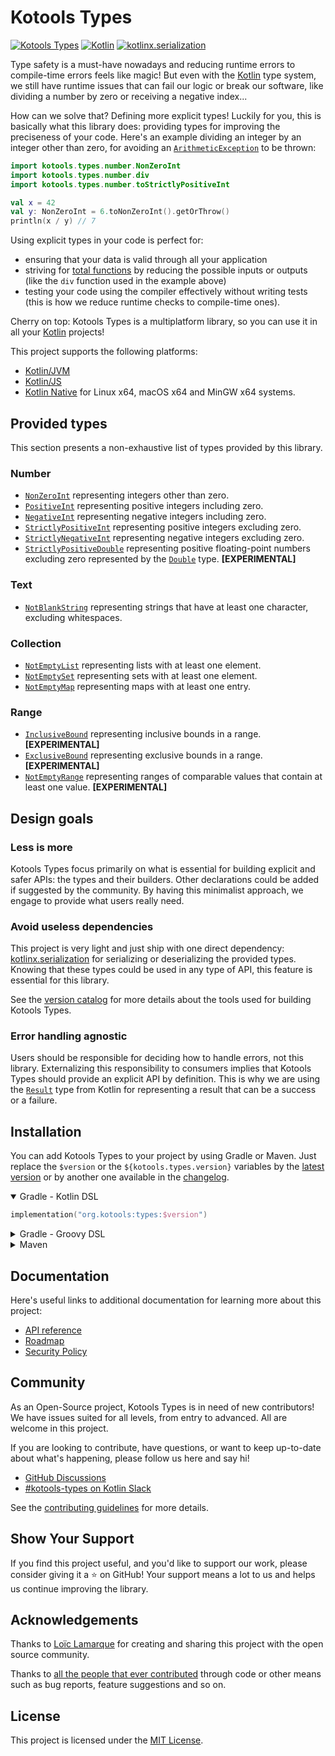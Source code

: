 <!--
    Copyright 2022-2023 Loïc Lamarque.
    Use of this source code is governed by the MIT license.
-->

# Kotools Types

[![Kotools Types][kotools-types-badge]][kotools-types-project]
[![Kotlin][kotlin-badge]][kotlin]
[![kotlinx.serialization][kotlinx.serialization-badge]][kotlinx.serialization]

Type safety is a must-have nowadays and reducing runtime errors to compile-time
errors feels like magic!
But even with the [Kotlin] type system, we still have runtime issues that can
fail our logic or break our software, like dividing a number by zero or
receiving a negative index...

How can we solve that? Defining more explicit types!
Luckily for you, this is basically what this library does: providing types for
improving the preciseness of your code.
Here's an example dividing an integer by an integer other than zero, for
avoiding an [`ArithmeticException`][kotlin.ArithmeticException] to be thrown:

```kotlin
import kotools.types.number.NonZeroInt
import kotools.types.number.div
import kotools.types.number.toStrictlyPositiveInt

val x = 42
val y: NonZeroInt = 6.toNonZeroInt().getOrThrow()
println(x / y) // 7
```

Using explicit types in your code is perfect for:

- ensuring that your data is valid through all your application
- striving for [total functions][total-functions] by reducing the possible
  inputs or outputs (like the `div` function used in the example above)
- testing your code using the compiler effectively without writing tests (this
  is how we reduce runtime checks to compile-time ones).

Cherry on top: Kotools Types is a multiplatform library, so you can use it in
all your [Kotlin] projects!

This project supports the following platforms:
- [Kotlin/JVM]
- [Kotlin/JS]
- [Kotlin Native][kotlin-native] for Linux x64, macOS x64 and MinGW x64 systems.

[kotools-types-badge]: https://img.shields.io/static/v1?label=version&message=4.3.1&color=blue
[kotools-types-project]: https://github.com/kotools/types
[kotlin]: https://kotlinlang.org
[kotlin-badge]: https://img.shields.io/badge/kotlin-1.7.21-blue?logo=kotlin
[kotlin-native]: https://kotlinlang.org/docs/native-overview.html
[kotlin/js]: https://kotlinlang.org/docs/js-overview.html
[kotlin/jvm]: https://kotlinlang.org/docs/jvm-get-started.html
[kotlin.ArithmeticException]: https://kotlinlang.org/api/latest/jvm/stdlib/kotlin/-arithmetic-exception
[kotlinx.serialization]: https://github.com/Kotlin/kotlinx.serialization
[kotlinx.serialization-badge]: https://img.shields.io/badge/kotlinx.serialization-1.4.1-blue
[total-functions]: https://xlinux.nist.gov/dads/HTML/totalfunc.html

## Provided types

This section presents a non-exhaustive list of types provided by this library.

### Number

- [`NonZeroInt`][kotools.types.number.NonZeroInt] representing integers other
  than zero.
- [`PositiveInt`][kotools.types.number.PositiveInt] representing positive
  integers including zero.
- [`NegativeInt`][kotools.types.number.NegativeInt] representing negative
  integers including zero.
- [`StrictlyPositiveInt`][kotools.types.number.StrictlyPositiveInt] representing
  positive integers excluding zero.
- [`StrictlyNegativeInt`][kotools.types.number.StrictlyNegativeInt] representing
  negative integers excluding zero.
- [`StrictlyPositiveDouble`][kotools.types.number.StrictlyPositiveDouble]
  representing positive floating-point numbers excluding zero represented by the
  [`Double`][kotlin.Double] type. **[EXPERIMENTAL]**

[kotlin.Double]: https://kotlinlang.org/api/latest/jvm/stdlib/kotlin/-double/index.html
[kotools.types.number.NegativeInt]: https://types.kotools.org/-kotools%20-types/kotools.types.number/-negative-int/index.html
[kotools.types.number.NonZeroInt]: https://types.kotools.org/-kotools%20-types/kotools.types.number/-non-zero-int/index.html
[kotools.types.number.PositiveInt]: https://types.kotools.org/-kotools%20-types/kotools.types.number/-positive-int/index.html
[kotools.types.number.StrictlyNegativeInt]: https://types.kotools.org/-kotools%20-types/kotools.types.number/-strictly-negative-int/index.html
[kotools.types.number.StrictlyPositiveDouble]: https://types.kotools.org/-kotools%20-types/kotools.types.number/-strictly-positive-double/index.html
[kotools.types.number.StrictlyPositiveInt]: https://types.kotools.org/-kotools%20-types/kotools.types.number/-strictly-positive-int/index.html

### Text

- [`NotBlankString`][kotools.types.text.NotBlankString] representing strings
  that have at least one character, excluding whitespaces.

[kotools.types.text.NotBlankString]: https://types.kotools.org/-kotools%20-types/kotools.types.text/-not-blank-string/index.html

### Collection

- [`NotEmptyList`][kotools.types.collection.NotEmptyList] representing lists
  with at least one element.
- [`NotEmptySet`][kotools.types.collection.NotEmptySet] representing sets with
  at least one element.
- [`NotEmptyMap`][kotools.types.collection.NotEmptyMap] representing maps with
  at least one entry.

[kotools.types.collection.NotEmptyList]: https://types.kotools.org/-kotools%20-types/kotools.types.collection/-not-empty-list/index.html
[kotools.types.collection.NotEmptyMap]: https://types.kotools.org/-kotools%20-types/kotools.types.collection/-not-empty-map/index.html
[kotools.types.collection.NotEmptySet]: https://types.kotools.org/-kotools%20-types/kotools.types.collection/-not-empty-set/index.html

### Range

- [`InclusiveBound`][kotools.types.range.InclusiveBound] representing inclusive
  bounds in a range. **[EXPERIMENTAL]**
- [`ExclusiveBound`][kotools.types.range.ExclusiveBound] representing exclusive
  bounds in a range. **[EXPERIMENTAL]**
- [`NotEmptyRange`][kotools.types.range.NotEmptyRange] representing ranges of
  comparable values that contain at least one value. **[EXPERIMENTAL]**

[kotools.types.range.ExclusiveBound]: https://types.kotools.org/-kotools%20-types/kotools.types.range/-exclusive-bound/index.html
[kotools.types.range.InclusiveBound]: https://types.kotools.org/-kotools%20-types/kotools.types.range/-inclusive-bound/index.html
[kotools.types.range.NotEmptyRange]: https://types.kotools.org/-kotools%20-types/kotools.types.range/-not-empty-range/index.html

## Design goals

### Less is more

Kotools Types focus primarily on what is essential for building explicit and
safer APIs: the types and their builders.
Other declarations could be added if suggested by the community.
By having this minimalist approach, we engage to provide what users really need.

### Avoid useless dependencies

This project is very light and just ship with one direct dependency:
[kotlinx.serialization] for serializing or deserializing the provided types.
Knowing that these types could be used in any type of API, this feature is
essential for this library.

See the [version catalog](gradle/libs.versions.toml) for more details about the
tools used for building Kotools Types.

### Error handling agnostic

Users should be responsible for deciding how to handle errors, not this library.
Externalizing this responsibility to consumers implies that Kotools Types should
provide an explicit API by definition.
This is why we are using the [`Result`][kotlin.Result] type from Kotlin for
representing a result that can be a success or a failure.

[kotlin.Result]: https://kotlinlang.org/api/latest/jvm/stdlib/kotlin/-result

## Installation

You can add Kotools Types to your project by using Gradle or Maven.
Just replace the `$version` or the `${kotools.types.version}` variables by the
[latest version](#kotools-types) or by another one available in the
[changelog](CHANGELOG.md).

<details open>
<summary>Gradle - Kotlin DSL</summary>

```kotlin
implementation("org.kotools:types:$version")
```
</details>

<details>
<summary>Gradle - Groovy DSL</summary>

```groovy
implementation "org.kotools:types:$version"
```
</details>

<details>
<summary>Maven</summary>

```xml
<dependencies>
    <dependency>
        <groupId>org.kotools</groupId>
        <artifactId>types</artifactId>
        <version>${kotools.types.version}</version>
    </dependency>
</dependencies>
```
</details>

## Documentation

Here's useful links to additional documentation for learning more about this
project:

- [API reference][api-reference]
- [Roadmap](documentation/roadmap.md)
- [Security Policy](SECURITY.md)

## Community

As an Open-Source project, Kotools Types is in need of new contributors!
We have issues suited for all levels, from entry to advanced.
All are welcome in this project.

If you are looking to contribute, have questions, or want to keep up-to-date
about what's happening, please follow us here and say hi!

- [GitHub Discussions]
- [#kotools-types on Kotlin Slack]

See the [contributing guidelines](CONTRIBUTING.md) for more details.

[#kotools-types on Kotlin Slack]: https://kotlinlang.slack.com/archives/C05H0L1LD25
[GitHub Discussions]: https://github.com/kotools/types/discussions

## Show Your Support

If you find this project useful, and you'd like to support our work, please
consider giving it a ⭐️ on GitHub!
Your support means a lot to us and helps us continue improving the library.

## Acknowledgements

Thanks to [Loïc Lamarque] for creating and sharing this project with the open
source community.

Thanks to [all the people that ever contributed] through code or other means such
as bug reports, feature suggestions and so on.

[all the people that ever contributed]: https://github.com/kotools/types/graphs/contributors
[Loïc Lamarque]: https://github.com/LVMVRQUXL

## License

This project is licensed under the [MIT License](LICENSE.txt).

[api-reference]: https://types.kotools.org
